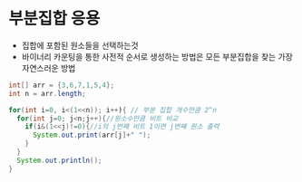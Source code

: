 # 부분집합 응용

- 집합에 포함된 원소들을 선택하는것
- 바이너리 카운팅을 통한 사전적 순서로 생성하는 방법은 모든 부분집합을 찾는 가장 자연스러운 방법

```java
int[] arr = {3,6,7,1,5,4};
int n = arr.length;

for(int i=0, i<(1<<n)); i++){ // 부분 집합 개수만큼 2^n
  for(int j=0; j<n;j++){//원소수만큼 비트 비교
    if(i&(1<<j)!=0){//i의 j번째 비트 1이면 j번째 원소 출력
      System.out.print(arr[j]+" ");
    }
  }
  System.out.println();
}

```
